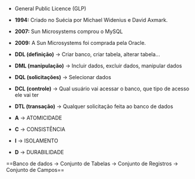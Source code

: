 - General Public Licence (GLP)
- **1994:** Criado no Suécia por Michael Widenius e David Axmark.
- **2007:** Sun Microsystems comprou o MySQL
- **2009:** A Sun Microsystems foi comprada pela Oracle.

- **DDL (definição)** -> Criar banco, criar tabela, alterar tabela...
- **DML (manipulação)** -> Incluir dados, excluir dados, manipular dados
- **DQL (solicitações)** -> Selecionar dados
- **DCL (controle)** -> Qual usuário vai acessar o banco, que tipo de acesso ele vai ter
- **DTL (transação)** -> Qualquer solicitação feita ao banco de dados

- **A** -> ATOMICIDADE
- **C** -> CONSISTẼNCIA
- **I** -> ISOLAMENTO
- **D** -> DURABILIDADE

==Banco de dados -> Conjunto de Tabelas -> Conjunto de Registros -> Conjunto de Campos==
